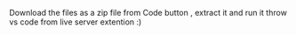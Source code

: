 Download the files as a zip file from Code button ,
extract it and run it throw vs code from live server extention :)
